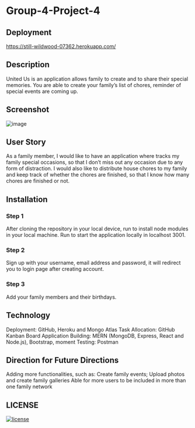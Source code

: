 # Group-4-Project-4

## Deployment
https://still-wildwood-07362.herokuapp.com/

## Description
United Us is an application allows family to create and to share their special memories. You are able to create your family’s list of chores, reminder of special events are coming up.

## Screenshot
![image](https://user-images.githubusercontent.com/73787879/118384159-e2098880-b5d1-11eb-9743-b3751a7a7797.png)


## User Story
As a family member, I would like to have an application where tracks my family special occasions, so that I don’t miss out any occasion due to any form of distraction. I would also like to distribute house chores to my family and keep track of whether the chores are finished, so that I know how many chores are finished or not. 

## Installation
### Step 1
After cloning the repository in your local device, run to install node modules in your local machine. Run to start the application locally in localhost 3001.

### Step 2
Sign up with your username, email address and password, it will redirect you to login page after creating account.

### Step 3
Add your family members and their birthdays.

## Technology 
Deployment: GitHub, Heroku and Mongo Atlas
Task Allocation: GitHub Kanban Board
Application Building: MERN (MongoDB, Express, React and Node.js), Bootstrap, moment
Testing: Postman

## Direction for Future Directions
Adding more functionalities, such as: 
Create family events;
Upload photos and create family galleries
Able for more users to be included in more than one family network

## LICENSE
[![license](https://img.shields.io/github/license/DAVFoundation/captain-n3m0.svg?style=flat-square)](https://github.com/DAVFoundation/captain-n3m0/blob/master/LICENSE)





